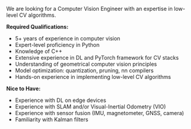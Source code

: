 We are looking for a Computer Vision Engineer with an expertise in low-level
CV algorithms.

**Required Qualifications:**

  * 5+ years of experience in computer vision
  * Expert-level proficiency in Python
  * Knowledge of C++
  * Extensive experience in DL and PyTorch framework for CV stacks
  * Understanding of geometrical computer vision principles
  * Model optimization: quantization, pruning, nn compilers
  * Hands-on experience in implementing low-level CV algorithms

**Nice to Have:**

  * Experience with DL on edge devices
  * Experience with SLAM and/or Visual-Inertial Odometry (VIO)
  * Experience with sensor fusion (IMU, magnetometer, GNSS, camera)
  * Familiarity with Kalman filters